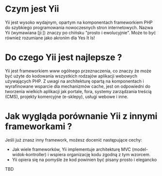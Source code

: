 Czym jest Yii
=============

Yii jest wysoko wydajnym, opartym na komponentach frameworkiem PHP do szybkiego programowania 
nowoczesnych stron internetowych. Nazwa Yii (wymawiana [ji:]) znaczy po chińsku "prosto i ewolucyjnie".
Może to być również rozumiane jako akronim dla Yes It Is!


Do czego Yii jest najlepsze ?
=============================

Yii jest frameworkiem www ogólnego przeznaczenia, co znaczy że może być użyte do kodowania 
wszystkich rodzajów aplikacji webowych używających PHP. Z uwagi na architekturę 
opartą na komponentach i wyrafinowane wsparcie dla mechanizmów cache, jest on odpowiedni
do tworzenia wielkich aplikacji jak portale, fora, systemy zarządzania treścią (CMS),
projekty komercyjne (e-sklepy), usługi webowe i inne.

Jak wygląda porównanie Yii z innymi frameworkami ?
==================================================

Jeśli już znasz inny framework, możesz docenić następujące cechy:

* Jak wiele frameworków, Yii implementuje architekturę MVC (model-widok-kontroller)
i wspiera organizację kodu zgodną z tym wzorcem.
* Yii opiera się na pomyśle że kod powinien być pisany prosto i elegancko

TBD 
